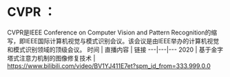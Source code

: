 
# CVPR ：
CVPR是IEEE Conference on Computer Vision and Pattern Recognition的缩写，即IEEE国际计算机视觉与模式识别会议。该会议是由IEEE举办的计算机视觉和模式识别领域的顶级会议。
时间 | 直播内容 | 链接
---|---|---
2020 | 基于金字塔式注意力机制的图像修复技术 | https://www.bilibili.com/video/BV1YJ411E7et?spm_id_from=333.999.0.0






